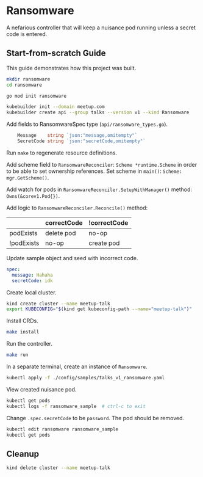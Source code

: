 # Ransomware

A nefarious controller that will keep a nuisance pod running unless a secret code is entered.

## Start-from-scratch Guide

This guide demonstrates how this project was built.

```sh
mkdir ransomware
cd ransomware

go mod init ransomware

kubebuilder init --domain meetup.com
kubebuilder create api --group talks --version v1 --kind Ransomware
```

Add fields to RansomwareSpec type (`api/ransomware_types.go`).

```go
	Message    string `json:"message,omitempty"`
	SecretCode string `json:"secretCode,omitempty"`
```

Run `make` to regenerate resource definitions.

Add scheme field to `RansomwareReconciler`: `Scheme *runtime.Scheme` in order to be able to set ownership references. Set scheme in `main()`: `Scheme: mgr.GetScheme()`.

Add watch for pods in `RansomwareReconciler.SetupWithManager()` method: `Owns(&corev1.Pod{})`.

Add logic to `RansomwareReconciler.Reconcile()` method:

|            | correctCode | !correctCode
|------------|-------------|--------------
|  podExists | delete pod  |    no-op
| !podExists |    no-op    |  create pod

Update sample object and seed with incorrect code.

```yaml
spec:
  message: Hahaha
  secretCode: idk
```

Create local cluster.

```sh
kind create cluster --name meetup-talk
export KUBECONFIG="$(kind get kubeconfig-path --name="meetup-talk")"
```

Install CRDs.

```sh
make install
```

Run the controller.

```sh
make run
```

In a separate terminal, create an instance of `Ransomware`.

```sh
kubectl apply -f ./config/samples/talks_v1_ransomware.yaml
```

View created nuisance pod.

```sh
kubectl get pods
kubectl logs -f ransomware_sample  # ctrl-c to exit
```

Change `.spec.secretCode` to be `password`. The pod should be removed.

```sh
kubectl edit ransomware ransomware_sample
kubectl get pods
```

## Cleanup

```sh
kind delete cluster --name meetup-talk
```

